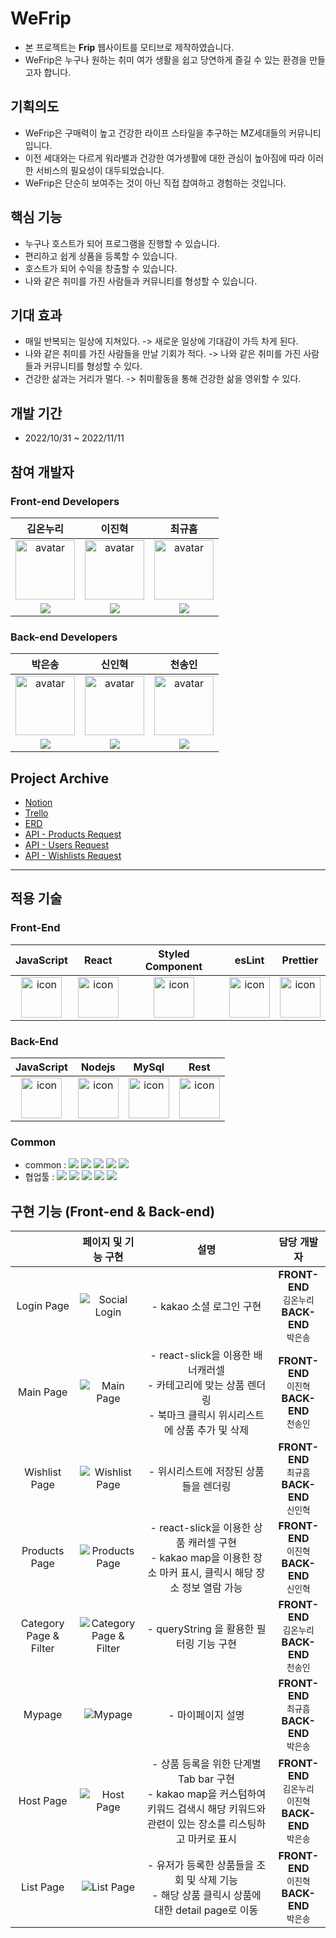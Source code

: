 # WeFrip

- 본 프로젝트는 **Frip** 웹사이트를 모티브로 제작하였습니다.
- WeFrip은 누구나 원하는 취미 여가 생활을 쉽고 당연하게 즐길 수 있는 환경을 만들고자 합니다.

## 기획의도

- WeFrip은 구매력이 높고 건강한 라이프 스타일을 추구하는 MZ세대들의 커뮤니티입니다.
- 이전 세대와는 다르게 워라밸과 건강한 여가생활에 대한 관심이 높아짐에 따라 이러한 서비스의 필요성이 대두되었습니다.
- WeFrip은 단순히 보여주는 것이 아닌 직접 찹여하고 경험하는 것입니다.

## 핵심 기능

- 누구나 호스트가 되어 프로그램을 진행할 수 있습니다.
- 편리하고 쉽게 상품을 등록할 수 있습니다.
- 호스트가 되어 수익을 창출할 수 있습니다.
- 나와 같은 취미를 가진 사람들과 커뮤니티를 형성할 수 있습니다.

## 기대 효과

- 매일 반복되는 일상에 지쳐있다. -> 새로운 일상에 기대감이 가득 차게 된다.
- 나와 같은 취미를 가진 사람들을 만날 기회가 적다. -> 나와 같은 취미를 가진 사람들과 커뮤니티를 형성할 수 있다.
- 건강한 삶과는 거리가 멀다. -> 취미활동을 통해 건강한 삶을 영위할 수 있다.

## 개발 기간

- 2022/10/31 ~ 2022/11/11

## 참여 개발자

### Front-end Developers

|                                                                김온누리                                                                |                                                                이진혁                                                                |                                                                 최규흠                                                                 |
| :------------------------------------------------------------------------------------------------------------------------------------: | :----------------------------------------------------------------------------------------------------------------------------------: | :------------------------------------------------------------------------------------------------------------------------------------: |
|               <img width="95px" height="95px" src="https://avatars.githubusercontent.com/u/83803971?v=4" alt="avatar" />               |              <img width="95px" height="95px" src="https://avatars.githubusercontent.com/u/97172321?v=4" alt="avatar" />              |               <img width="95px" height="95px" src="https://avatars.githubusercontent.com/u/93311025?v=4" alt="avatar" />               |
| [<img src="https://img.shields.io/badge/GitHub-181717?style=for-the-badge&logo=GitHub&logoColor=white"/>](https://github.com/onnuring) | [<img src="https://img.shields.io/badge/GitHub-181717?style=for-the-badge&logo=GitHub&logoColor=white"/>](https://github.com/zinukk) | [<img src="https://img.shields.io/badge/GitHub-181717?style=for-the-badge&logo=GitHub&logoColor=white"/>](https://github.com/EDGEPECT) |

### Back-end Developers

|                                                                   박은송                                                                   |                                                                  신인혁                                                                  |                                                                천송인                                                                 |
| :----------------------------------------------------------------------------------------------------------------------------------------: | :--------------------------------------------------------------------------------------------------------------------------------------: | :-----------------------------------------------------------------------------------------------------------------------------------: |
|                <img width="95px" height="95px" src="https://avatars.githubusercontent.com/u/111448985?v=4" alt="avatar" />                 |               <img width="95px" height="95px" src="https://avatars.githubusercontent.com/u/110589528?v=4" alt="avatar" />                |              <img width="95px" height="95px" src="https://avatars.githubusercontent.com/u/100663230?v=4" alt="avatar" />              |
| [<img src="https://img.shields.io/badge/GitHub-181717?style=for-the-badge&logo=GitHub&logoColor=white"/>](https://github.com/Eunsong-Park) | [<img src="https://img.shields.io/badge/GitHub-181717?style=for-the-badge&logo=GitHub&logoColor=white"/>](https://github.com/ShinInHuck) | [<img src="https://img.shields.io/badge/GitHub-181717?style=for-the-badge&logo=GitHub&logoColor=white"/>](https://github.com/csongin) |

## Project Archive

- [Notion](https://www.notion.so/4-WeFrip-4c38f40624814f47bfaebaa9ba5c09ee)
- [Trello](https://trello.com/b/1nfFkHGw/frip)
- [ERD](https://dbdiagram.io/d/635f86925170fb6441c8d65b)
- [API - Products Request](https://documenter.getpostman.com/view/22962796/2s8YYJr3W2#f5c3d354-1929-4ae7-abd1-b2ca3092bc5e)
- [API - Users Request](https://documenter.getpostman.com/view/24184557/2s8YemtDeG)
- [API - Wishlists Request](https://documenter.getpostman.com/view/20680731/2s8YemtDiX)

---

## 적용 기술

### Front-End

|                                             JavaScript                                             |                                                 React                                                 |                                    Styled Component                                    |                                                 esLint                                                 |                                                 Prettier                                                 |
| :------------------------------------------------------------------------------------------------: | :---------------------------------------------------------------------------------------------------: | :------------------------------------------------------------------------------------: | :----------------------------------------------------------------------------------------------------: | :------------------------------------------------------------------------------------------------------: |
| <img src="https://techstack-generator.vercel.app/js-icon.svg" alt="icon" width="65" height="65" /> | <img src="https://techstack-generator.vercel.app/react-icon.svg" alt="icon" width="65" height="65" /> | <img src="https://i.ibb.co/ydkG6cv/img.png" alt="icon" width="65" height="65" /></div> | <img src="https://techstack-generator.vercel.app/eslint-icon.svg" alt="icon" width="65" height="65" /> | <img src="https://techstack-generator.vercel.app/prettier-icon.svg" alt="icon" width="65" height="65" /> |

### Back-End

|                                             JavaScript                                             |                                                Nodejs                                                 |                                                 MySql                                                 |                                                  Rest                                                   |
| :------------------------------------------------------------------------------------------------: | :---------------------------------------------------------------------------------------------------: | :---------------------------------------------------------------------------------------------------: | :-----------------------------------------------------------------------------------------------------: |
| <img src="https://techstack-generator.vercel.app/js-icon.svg" alt="icon" width="65" height="65" /> | <img src="https://techstack-generator.vercel.app/nginx-icon.svg" alt="icon" width="65" height="65" /> | <img src="https://techstack-generator.vercel.app/mysql-icon.svg" alt="icon" width="65" height="65" /> | <img src="https://techstack-generator.vercel.app/restapi-icon.svg" alt="icon" width="65" height="65" /> |

### Common

- common : <img src="https://img.shields.io/badge/Git-F05032?style=flat&logo=Git&logoColor=white"/> <img src="https://img.shields.io/badge/GitHub-181717?style=flat&logo=GitHub&logoColor=white"/> <img src="https://img.shields.io/badge/AWS-232F3E?style=flat&logo=AmazonAWS&logoColor=white"/> <img src="https://img.shields.io/badge/ESLint-4B32C3?style=flat&logo=AmazonAWS&logoColor=white"/> <img src="https://img.shields.io/badge/Prettier-F7B93E?style=flat&logo=prettier&logoColor=white"/>
- 협업툴 : <img src="https://img.shields.io/badge/Notion-000000?style=flat&logo=Notion&logoColor=white"/> <img src="https://img.shields.io/badge/Slack-4A154B?style=flat&logo=Slack&logoColor=white"/> <img src="https://img.shields.io/badge/Trello-0052CC?style=flat&logo=Trello&logoColor=white"/> <img src="https://img.shields.io/badge/Figma-F24E1E?style=flat&logo=Figma&logoColor=white"/> <img src="https://img.shields.io/badge/PostMan-FF6C37?style=flat&logo=PostMan&logoColor=white"/>

## 구현 기능 (Front-end & Back-end)

|                        |                                          페이지 및 기능 구현                                          |                                                                       설명                                                                        |                                   담당 개발자                                   |
| :--------------------: | :---------------------------------------------------------------------------------------------------: | :-----------------------------------------------------------------------------------------------------------------------------------------------: | :-----------------------------------------------------------------------------: |
|       Login Page       |      ![Social Login](https://k.kakaocdn.net/dn/AyfwZ/btrQ2fTm5pZ/8THBMKaftqIoixgitr8Qyk/img.gif)      |                                                             - kakao 소셜 로그인 구현                                                              |        **FRONT-END** </br> `김온누리` </br> **BACK-END** </br> `박은송`         |
|       Main Page        |       ![Main Page](https://k.kakaocdn.net/dn/IqdAm/btrQ6I8ayAz/c1WQyGOiKTnjRZzd3MOKbK/img.gif)        |            - react-slick을 이용한 배너캐러셀 </br> - 카테고리에 맞는 상품 렌더링 </br> - 북마크 클릭시 위시리스트에 상품 추가 및 삭제             |         **FRONT-END** </br> `이진혁` </br> **BACK-END** </br> `천송인`          |
|     Wishlist Page      |     ![Wishlist Page](https://k.kakaocdn.net/dn/IRLcD/btrQ3TWEme3/nACg8GmVmF2Tkk11txx4A0/img.gif)      |                                                       - 위시리스트에 저장된 상품들을 렌더링                                                       |         **FRONT-END** </br> `최규흠` </br> **BACK-END** </br> `신인혁`          |
|     Products Page      |     ![Products Page](https://k.kakaocdn.net/dn/QGdvs/btrQ653jWHr/ZArcaOsVVhWxvPe3zhNnik/img.gif)      |                - react-slick을 이용한 상품 캐러셀 구현 </br> - kakao map을 이용한 장소 마커 표시, 클릭시 해당 장소 정보 열람 가능                 |         **FRONT-END** </br> `이진혁` </br> **BACK-END** </br> `신인혁`          |
| Category Page & Filter | ![Category Page & Filter](https://k.kakaocdn.net/dn/npsJq/btrQ9bvq0sc/XhgGxksWoLreVoAonfF1u1/img.gif) |                                                     - queryString 을 활용한 필터링 기능 구현                                                      |        **FRONT-END** </br> `김온누리` </br> **BACK-END** </br> `천송인`         |
|         Mypage         |         ![Mypage](https://k.kakaocdn.net/dn/EF9G3/btrQ0G5czKh/5RenKR0VA4T4GkW31cxlZ0/img.gif)         |                                                                 - 마이페이지 설명                                                                 |          **FRONT-END** </br>`최규흠` </br> **BACK-END** </br> `박은송`          |
|       Host Page        |       ![Host Page](https://k.kakaocdn.net/dn/EDwtn/btrQ6IAkJuM/ojLgUrvbYTXfrjtWVDQeXk/img.gif)        | - 상품 등록을 위한 단계별 Tab bar 구현 </br> - kakao map을 커스텀하여 키워드 검색시 해당 키워드와 관련이 있는 장소를 리스팅하고 마커로 표시 </br> | **FRONT-END** </br> `김온누리` </br> `이진혁` </br> **BACK-END** </br> `박은송` |
|       List Page        |       ![List Page](https://k.kakaocdn.net/dn/RKB9l/btrQ0uX7ncr/AU1uF4rM4EE5CiW8wSphsk/img.gif)        |                        - 유저가 등록한 상품들을 조회 및 삭제 기능 </br> - 해당 상품 클릭시 상품에 대한 detail page로 이동                         |         **FRONT-END** </br> `이진혁` </br> **BACK-END** </br> `박은송`          |
